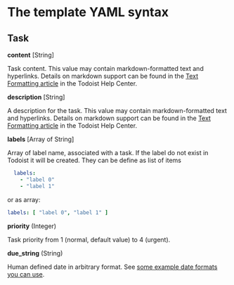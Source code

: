 # The template YAML syntax

## Task

**content** [String]

Task content. This value may contain markdown-formatted text and hyperlinks. Details on markdown support can be found in the [Text Formatting article](https://todoist.com/help/articles/text-formatting) in the Todoist Help Center.

**description** [String]

A description for the task. This value may contain markdown-formatted text and hyperlinks. Details on markdown support can be found in the [Text Formatting article](https://todoist.com/help/articles/text-formatting) in the Todoist Help Center.

**labels** [Array of String]

Array of label name, associated with a task. If the label do not exist in Todoist it will be created. They can be define as list of items

```yaml
  labels:
    - "label 0"
    - "label 1"
```

or as array:

```yaml
labels: [ "label 0", "label 1" ]
```

**priority** (Integer)

Task priority from 1 (normal, default value) to 4 (urgent).

**due_string** (String)

Human defined date in arbitrary format. See [some example date formats you can use](https://todoist.com/help/articles/due-dates-and-times).
